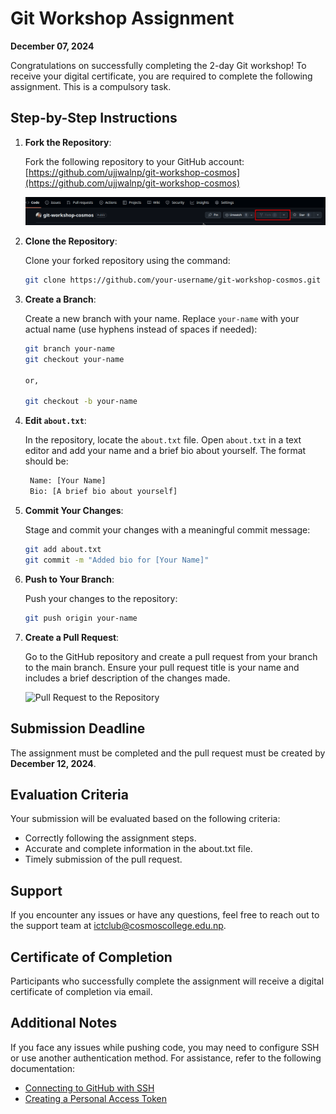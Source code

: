 # Git Workshop Assignment
**December 07, 2024**

Congratulations on successfully completing the 2-day Git workshop! To receive your digital certificate, you are required to complete the following assignment. This is a compulsory task.

## Step-by-Step Instructions

1. **Fork the Repository**:
   
   Fork the following repository to your GitHub account:  
   [https://github.com/ujjwalnp/git-workshop-cosmos](https://github.com/ujjwalnp/git-workshop-cosmos)

   ![Fork the Repository](images/fork-repo.png)

2. **Clone the Repository**:
   
   Clone your forked repository using the command:
   ```bash
   git clone https://github.com/your-username/git-workshop-cosmos.git
   ```

3. **Create a Branch**:
   
   Create a new branch with your name. Replace `your-name` with your actual name (use hyphens instead of spaces if needed):
   ```bash
   git branch your-name
   git checkout your-name

   or,

   git checkout -b your-name
    ```

4. **Edit `about.txt`**:
   
   In the repository, locate the `about.txt` file.
   Open `about.txt` in a text editor and add your name and a brief bio about yourself. The format should be:
   ```bash
    Name: [Your Name]
    Bio: [A brief bio about yourself]
    ```

5. **Commit Your Changes**:
   
   Stage and commit your changes with a meaningful commit message:
   ```bash
   git add about.txt
   git commit -m "Added bio for [Your Name]"
    ```

6. **Push to Your Branch**:
   
   Push your changes to the repository:
   ```bash
   git push origin your-name
    ```

7. **Create a Pull Request**:

    Go to the GitHub repository and create a pull request from your branch to the main branch.
    Ensure your pull request title is your name and includes a brief description of the changes made.

    ![Pull Request to the Repository](images/pull-req.png)

## Submission Deadline
The assignment must be completed and the pull request must be created by **December 12, 2024**.

## Evaluation Criteria
Your submission will be evaluated based on the following criteria:

- Correctly following the assignment steps.
- Accurate and complete information in the about.txt file.
- Timely submission of the pull request.

## Support
If you encounter any issues or have any questions, feel free to reach out to the support team at [ictclub@cosmoscollege.edu.np](mailto:ictclub@cosmoscollege.edu.np).

## Certificate of Completion
Participants who successfully complete the assignment will receive a digital certificate of completion via email.

## Additional Notes
If you face any issues while pushing code, you may need to configure SSH or use another authentication method. For assistance, refer to the following documentation:
- [Connecting to GitHub with SSH](https://docs.github.com/en/authentication/connecting-to-github-with-ssh)
- [Creating a Personal Access Token](https://docs.github.com/en/authentication/keeping-your-account-and-data-secure/creating-a-personal-access-token)